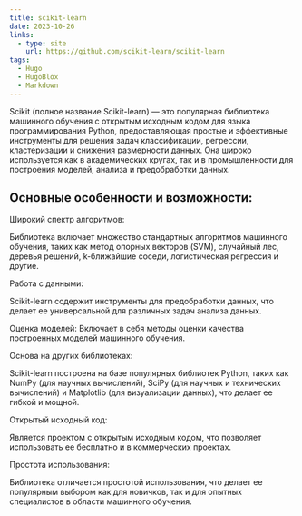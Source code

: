 ```yaml
---
title: scikit-learn
date: 2023-10-26
links:
  - type: site
    url: https://github.com/scikit-learn/scikit-learn
tags:
  - Hugo
  - HugoBlox
  - Markdown
---
```


Scikit (полное название Scikit-learn) — это популярная библиотека машинного обучения с открытым исходным кодом для языка программирования Python, предоставляющая простые и эффективные инструменты для решения задач классификации, регрессии, кластеризации и снижения размерности данных. Она широко используется как в академических кругах, так и в промышленности для построения моделей, анализа и предобработки данных. 
## Основные особенности и возможности:

Широкий спектр алгоритмов:

Библиотека включает множество стандартных алгоритмов машинного обучения, таких как метод опорных векторов (SVM), случайный лес, деревья решений, k-ближайшие соседи, логистическая регрессия и другие. 

Работа с данными:

Scikit-learn содержит инструменты для предобработки данных, что делает ее универсальной для различных задач анализа данных. 

Оценка моделей:
Включает в себя методы оценки качества построенных моделей машинного обучения. 

Основа на других библиотеках:

Scikit-learn построена на базе популярных библиотек Python, таких как NumPy (для научных вычислений), SciPy (для научных и технических вычислений) и Matplotlib (для визуализации данных), что делает ее гибкой и мощной. 

Открытый исходный код:

Является проектом с открытым исходным кодом, что позволяет использовать ее бесплатно и в коммерческих проектах. 

Простота использования:

Библиотека отличается простотой использования, что делает ее популярным выбором как для новичков, так и для опытных специалистов в области машинного обучения. 


<!--more-->

